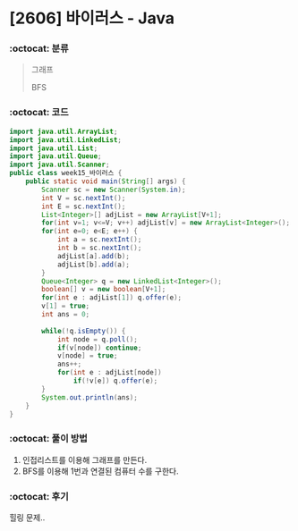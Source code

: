 # [2606] 바이러스 - Java

###  :octocat: 분류

> 그래프
>
> BFS

### :octocat: 코드

```java
import java.util.ArrayList;
import java.util.LinkedList;
import java.util.List;
import java.util.Queue;
import java.util.Scanner;
public class week15_바이러스 {
	public static void main(String[] args) {
		Scanner sc = new Scanner(System.in);
		int V = sc.nextInt();
		int E = sc.nextInt();
		List<Integer>[] adjList = new ArrayList[V+1];
		for(int v=1; v<=V; v++) adjList[v] = new ArrayList<Integer>();
		for(int e=0; e<E; e++) {
			int a = sc.nextInt();
			int b = sc.nextInt();
			adjList[a].add(b);
			adjList[b].add(a);
		}
		Queue<Integer> q = new LinkedList<Integer>();
		boolean[] v = new boolean[V+1];
		for(int e : adjList[1]) q.offer(e);
		v[1] = true;
		int ans = 0;
		
		while(!q.isEmpty()) {
			int node = q.poll();
			if(v[node]) continue;
			v[node] = true;
			ans++;
			for(int e : adjList[node]) 
				if(!v[e]) q.offer(e);
		}
		System.out.println(ans);
	}
}
```

### :octocat: 풀이 방법

1. 인접리스트를 이용해 그래프를 만든다.
2. BFS를 이용해 1번과 연결된 컴퓨터 수를 구한다.

### :octocat: 후기

힐링 문제..
